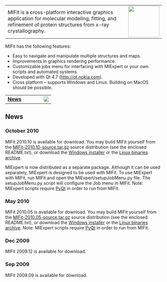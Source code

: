<table width='75%'><tr>
<td>
MIFit is a cross-platform interactive graphics application for molecular modeling, fitting, and refinement of protein structures from x-ray crystallography.<br>
</td>
<td align='right'><a href='http://qt.nokia.com/qt-in-use/ambassadors/project?id=a0F20000006JwlwEAC'><img src='http://mifit.googlecode.com/svn/wiki/images/qt_ambassador_logo.png' width='100' /></a>
</td></tr></table>

MIFit has the following features:
  * Easy to navigate and manipulate multiple structures and maps.
  * Improvements in graphics rendering performance.
  * Customizable jobs menu for interfacing with MIExpert or your own scripts and automated systems.
  * Developed with Qt 4.7 (http://qt.nokia.com).
  * Cross platform – supports Windows and Linux.  Building on MacOS should be possible.

<table width='75%'><tr>
<td align='left' valign='top'><b><a href='#News.md'>News</a></b></td>
<td width='40'> </td><td align='right'><img src='http://mifit.googlecode.com/svn/wiki/images/image95.png' /></td>
</tr></table>

## News ##

### October 2010 ###
MIFit 2010.10 is available for download. You may build MIFit yourself from the [MIFit-2010.10-source.tar.gz](http://mifit.googlecode.com/files/MIFit-2010.10-source.tar.gz) source distribution (see the enclosed README.txt), or download the [Windows installer](http://mifit.googlecode.com/files/MIFit%202010.10%20Installer.exe) or the [Linux binaries archive](http://mifit.googlecode.com/files/MIFit-2010.10-linux.tar.gz).

MIExpert is now distributed as a separate package. Although it can be used separately, MIExpert is designed to be used with MIFit. To use MIExpert with MIFit, run MIFit and open the MIExpert/setupJobMenu.py file. The setupJobMenu.py script will configure the Job menu in MIFit. Note: MIExpert scripts require [PyQt](http://www.riverbankcomputing.co.uk/software/pyqt/intro) in order to run from MIFit.

### May 2010 ###
MIFit 2010.05 is available for download. You may build MIFit yourself from the [MIFit-2010.05-source.tar.gz](http://mifit.googlecode.com/files/MIFit-2010.05-source.tar.gz) source distribution (see the enclosed README.txt), or download the [Windows installer](http://mifit.googlecode.com/files/MIFit%202010.05%20Installer.exe) or the [Linux binaries archive](http://mifit.googlecode.com/files/MIFit-2010.05-linux.tar.gz). Note: MIExpert scripts require [PyQt](http://www.riverbankcomputing.co.uk/software/pyqt/intro) in order to run from MIFit.

### Dec 2009 ###
MIFit 2009.12 is available for download.

### Sep 2009 ###
MIFit 2009.09 is available for download.

